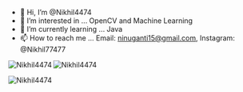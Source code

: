 - 👋 Hi, I’m @Nikhil4474
- 👀 I’m interested in ... OpenCV and Machine Learning
- 🌱 I’m currently learning ... Java
- 📫 How to reach me ... Email: ninuganti15@gmail.com, Instagram: @Nikhil77477


<p><img align="left" src="https://github-readme-stats.vercel.app/api/top-langs?username=Nikhil4474&show_icons=true&locale=en&layout=compact" alt="Nikhil4474" /></p>

<p><img align="center" src="https://github-readme-stats.vercel.app/api?username=Nikhil4474&show_icons=true&locale=en" alt="Nikhil4474" /></p>

<p><img align="center" src="https://github-readme-streak-stats.herokuapp.com/?user=Nikhil4474&" alt="Nikhil4474" /></p>
